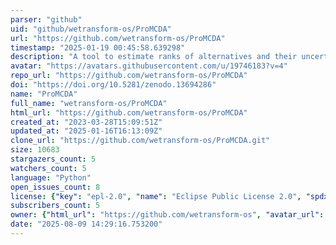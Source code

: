 ```yaml
---
parser: "github"
uid: "github/wetransform-os/ProMCDA"
url: "https://github.com/wetransform-os/ProMCDA"
timestamp: "2025-01-19 00:45:58.639298"
description: "A tool to estimate ranks of alternatives and their uncertainties based on the Multi Criteria Decision Analysis approach."
avatar: "https://avatars.githubusercontent.com/u/19746183?v=4"
repo_url: "https://github.com/wetransform-os/ProMCDA"
doi: "https://doi.org/10.5281/zenodo.13694286"
name: "ProMCDA"
full_name: "wetransform-os/ProMCDA"
html_url: "https://github.com/wetransform-os/ProMCDA"
created_at: "2023-03-28T15:09:51Z"
updated_at: "2025-01-16T16:13:09Z"
clone_url: "https://github.com/wetransform-os/ProMCDA.git"
size: 10683
stargazers_count: 5
watchers_count: 5
language: "Python"
open_issues_count: 8
license: {"key": "epl-2.0", "name": "Eclipse Public License 2.0", "spdx_id": "EPL-2.0", "url": "https://api.github.com/licenses/epl-2.0", "node_id": "MDc6TGljZW5zZTMy"}
subscribers_count: 5
owner: {"html_url": "https://github.com/wetransform-os", "avatar_url": "https://avatars.githubusercontent.com/u/19746183?v=4", "login": "wetransform-os", "type": "Organization"}
date: "2025-08-09 14:29:16.753200"
---
```

